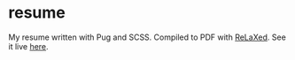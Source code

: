 # resume
My resume written with Pug and SCSS. Compiled to PDF with [ReLaXed](https://github.com/RelaxedJS/ReLaXed). See it live [here](https://dsluo.me/resume).
